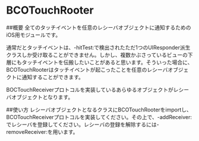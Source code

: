 BCOTouchRooter
==============

##概要
全てのタッチイベントを任意のレシーバオブジェクトに通知するためのiOS用モジュールです。

通常だとタッチイベントは、-hitTest:で検出されたただ1つのUIResponder派生クラスしか受け取ることができません。しかし、複数かぶさっているビューの下層にもタッチイベントを伝搬したいことがあると思います。そういった場合に、BCOTouchRooterはタッチイベントが起こったことを任意のレシーバオブジェクトに通知することができます。

BOCTouchReceiverプロトコルを実装しているあらゆるオブジェクトがレシーバオブジェクトとなります。

##使い方
レシーバオブジェクトとなるクラスにBCOTouchRooterをimportし、BCOTouchReceiverプロトコルを実装してください。その上で、-addReceiver:でレシーバを登録してください。レシーバの登録を解除するには-removeReceiver:を用います。
